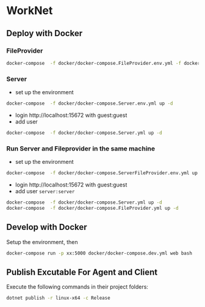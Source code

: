 # WorkNet

## Deploy with Docker
### FileProvider

```bash
docker-compose  -f docker/docker-compose.FileProvider.env.yml -f docker/docker-compose.FileProvider.yml up -d
```


### Server

* set up the environment

```bash
docker-compose  -f docker/docker-compose.Server.env.yml up -d
```

* login http://localhost:15672 with guest:guest
* add user

``` bash
docker-compose  -f docker/docker-compose.Server.yml up -d
```

### Run Server and Fileprovider in the same machine

* set up the environment

```bash
docker-compose  -f docker/docker-compose.ServerFileProvider.env.yml up -d
```

* login http://localhost:15672 with guest:guest
* add user `server:server`

``` bash
docker-compose  -f docker/docker-compose.Server.yml up -d
docker-compose  -f docker/docker-compose.FileProvider.yml up -d

```

## Develop with Docker

Setup the environment, then

```bash
docker-compose run -p xx:5000 docker/docker-compose.dev.yml web bash
```

## Publish Excutable For Agent and Client

Execute the following commands in their project folders:

```bash
dotnet publish -r linux-x64 -c Release
```
